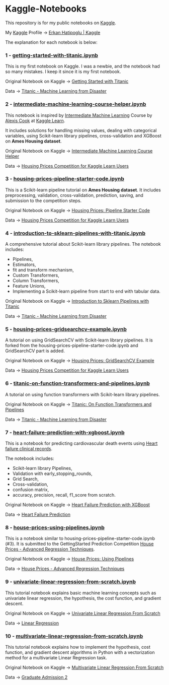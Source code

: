 # Kaggle-Notebooks

This repository is for my public notebooks on [Kaggle](https://www.kaggle.com/). 

My [Kaggle](https://www.kaggle.com/) Profile &rarr; [Erkan Hatipoglu | Kaggle](https://www.kaggle.com/erkanhatipoglu)

The explanation for each notebook is below:

### 1 - [getting-started-with-titanic.ipynb](https://github.com/ErkanHatipoglu/Kaggle-Notebooks/blob/main/getting-started-with-titanic.ipynb)

This is my first notebook on Kaggle. I was a newbie, and the notebook had so many mistakes. I keep it since it is my first notebook. 

Original Notebook on Kaggle &rarr; [Getting Started with Titanic](https://www.kaggle.com/code/erkanhatipoglu/getting-started-with-titanic)

Data &rarr; [Titanic - Machine Learning from Disaster](https://www.kaggle.com/competitions/titanic/data)

### 2 - [intermediate-machine-learning-course-helper.ipynb](https://github.com/ErkanHatipoglu/Kaggle-Notebooks/blob/main/intermediate-machine-learning-course-helper.ipynb)

This notebook is inspired by [Intermediate Machine Learning](https://www.kaggle.com/learn/intermediate-machine-learning) Course by [Alexis Cook](https://www.kaggle.com/alexisbcook) at [Kaggle Learn](https://www.kaggle.com/learn/overview).

It includes solutions for handling missing values, dealing with categorical variables, using Scikit-learn library pipelines, cross-validation and XGBoost on **Ames Housing dataset**.

Original Notebook on Kaggle &rarr; [Intermediate Machine Learning Course Helper](https://www.kaggle.com/code/erkanhatipoglu/intermediate-machine-learning-course-helper)

Data &rarr; [Housing Prices Competition for Kaggle Learn Users](https://www.kaggle.com/competitions/home-data-for-ml-course/data)

### 3 - [housing-prices-pipeline-starter-code.ipynb](https://github.com/ErkanHatipoglu/Kaggle-Notebooks/blob/main/housing-prices-pipeline-starter-code.ipynb)

This is a Scikit-learn pipeline tutorial on **Ames Housing dataset**. It includes preprocessing, validation, cross-validation, prediction, saving, and submission to the competition steps. 

Original Notebook on Kaggle &rarr; [Housing Prices: Pipeline Starter Code](https://www.kaggle.com/code/erkanhatipoglu/housing-prices-pipeline-starter-code)

Data &rarr; [Housing Prices Competition for Kaggle Learn Users](https://www.kaggle.com/competitions/home-data-for-ml-course/data)

### 4 - [introduction-to-sklearn-pipelines-with-titanic.ipynb](https://github.com/ErkanHatipoglu/Kaggle-Notebooks/blob/main/introduction-to-sklearn-pipelines-with-titanic.ipynb)

A comprehensive tutorial about Scikit-learn library pipelines. The notebook includes:

* Pipelines,
* Estimators,
* fit and transform mechanism,
* Custom Transformers,
* Column Transformers,
* Feature Unions,
* Implementing a Scikit-learn pipeline from start to end with tabular data.

Original Notebook on Kaggle &rarr; [Introduction to Sklearn Pipelines with Titanic](https://www.kaggle.com/code/erkanhatipoglu/introduction-to-sklearn-pipelines-with-titanic)

Data &rarr; [Titanic - Machine Learning from Disaster](https://www.kaggle.com/competitions/titanic/data)

### 5 - [housing-prices-gridsearchcv-example.ipynb](https://github.com/ErkanHatipoglu/Kaggle-Notebooks/blob/main/housing-prices-gridsearchcv-example.ipynb)

A tutorial on using GridSearchCV with Scikit-learn library pipelines. It is forked from the housing-prices-pipeline-starter-code.ipynb and GridSearchCV part is added.

Original Notebook on Kaggle &rarr; [Housing Prices: GridSearchCV Example](https://www.kaggle.com/code/erkanhatipoglu/housing-prices-gridsearchcv-example)

Data &rarr; [Housing Prices Competition for Kaggle Learn Users](https://www.kaggle.com/competitions/home-data-for-ml-course/data) 

### 6 - [titanic-on-function-transformers-and-pipelines.ipynb](https://github.com/ErkanHatipoglu/Kaggle-Notebooks/blob/main/titanic-on-function-transformers-and-pipelines.ipynb)

A tutorial on using function transformers with Scikit-learn library pipelines.

Original Notebook on Kaggle &rarr; [Titanic: On Function Transformers and Pipelines](https://www.kaggle.com/code/erkanhatipoglu/titanic-on-function-transformers-and-pipelines)

Data &rarr; [Titanic - Machine Learning from Disaster](https://www.kaggle.com/competitions/titanic/data)

### 7 - [heart-failure-prediction-with-xgboost.ipynb](https://github.com/ErkanHatipoglu/Kaggle-Notebooks/blob/main/heart-failure-prediction-with-xgboost.ipynb)

This is a notebook for predicting cardiovascular death events using [Heart failure clinical records](https://www.kaggle.com/datasets/andrewmvd/heart-failure-clinical-data).

The notebook includes:
* Scikit-learn library Pipelines,
* Validation with early_stopping_rounds,
* Grid Search,
* Cross-validation,
* confusion matrix,
* accuracy, precision, recall, f1_score from scratch.

Original Notebook on Kaggle &rarr; [Heart Failure Prediction with XGBoost](https://www.kaggle.com/code/erkanhatipoglu/heart-failure-prediction-with-xgboost)

Data &rarr; [Heart Failure Prediction](https://www.kaggle.com/datasets/andrewmvd/heart-failure-clinical-data)

### 8 - [house-prices-using-pipelines.ipynb](https://github.com/ErkanHatipoglu/Kaggle-Notebooks/blob/main/house-prices-using-pipelines.ipynb)

This is a notebook similar to housing-prices-pipeline-starter-code.ipynb (#3). It is submitted to the GettingStarted Prediction Competition [House Prices - Advanced Regression Techniques](https://www.kaggle.com/c/house-prices-advanced-regression-techniques).

Original Notebook on Kaggle &rarr; [House Prices: Using Pipelines](https://www.kaggle.com/code/erkanhatipoglu/house-prices-using-pipelines)

Data &rarr; [House Prices - Advanced Regression Techniques](https://www.kaggle.com/competitions/house-prices-advanced-regression-techniques/data)

### 9 - [univariate-linear-regression-from-scratch.ipynb](https://github.com/ErkanHatipoglu/Kaggle-Notebooks/blob/main/univariate-linear-regression-from-scratch.ipynb)

This tutorial notebook explains basic machine learning concepts such as univariate linear regression, the hypothesis, the cost function, and gradient descent.

Original Notebook on Kaggle &rarr; [Univariate Linear Regression From Scratch](https://www.kaggle.com/code/erkanhatipoglu/univariate-linear-regression-from-scratch)

Data &rarr; [Linear Regression](https://www.kaggle.com/datasets/andonians/random-linear-regression)

### 10 - [multivariate-linear-regression-from-scratch.ipynb](https://github.com/ErkanHatipoglu/Kaggle-Notebooks/blob/main/multivariate-linear-regression-from-scratch.ipynb)

This tutorial notebook explains how to implement the hypothesis, cost function, and gradient descent algorithms in Python with a vectorization method for a multivariate Linear Regression task. 

Original Notebook on Kaggle &rarr; [Multivariate Linear Regression From Scratch](https://www.kaggle.com/code/erkanhatipoglu/multivariate-linear-regression-from-scratch)

Data &rarr; [Graduate Admission 2](https://www.kaggle.com/datasets/mohansacharya/graduate-admissions?datasetId=14872)